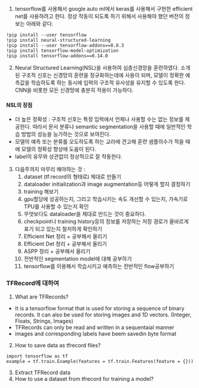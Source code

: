 1. tensorflow를 사용해서 google auto ml에서 keras를 사용해서 구현한 efficient net를 사용하려고 한다.
정상 작동이 되도록 하기 위해서 사용해야 했던 버전의 정보는 아래와 같다.
```
!pip install --user tensorflow
!pip install neural-structured-learning
!pip install --user tensorflow-addons==0.8.3
!pip install tensorflow-model-optimization
!pip install tensorflow-addons==0.14.0
```

2. Neural Structured Learning(NSL)을 사용하여 심층신경망을 훈련하였다. 소개된 구조적 신호는 신경망의 훈련을 정규화하는데에 사용이 되며, 모델이 정확한 예측값을 학습하도록 하는 동시에 입력의 구조적 유사성을 유지할 수 있도록 한다. CNN을 비롯한 모든 신경망에 충분히 적용이 가능하다.
#### NSL의 장점
- 더 높은 정확성 : 구조적 신호는 특정 입력에서 언제나 사용할 수는 없는 정보를 제공한다. 따라서 문서 분류나 semantic segmentation을 사용할 때에 일반적인 학습 방법의 성능을 능가하는 것으로 보여진다.
- 모델의 예측 또는 분류를 오도하도록 하는 교라에 견고해 훈련 샘플의수가 적을 때에 모델의 정확성 향상에 도움이 된다.
- label의 유무와 상관없이 정상적으로 잘 작동한다.

3. 다음주까지 마무리 해야하는 것 :
    1. dataset (tf.record의 형태로) 제대로 만들기
    2. dataloader initialization과 image augmentation등 어떻게 할지 결정하기
    3. training 해보기
    4. gpu할당에 성공하는지, 그리고 학습시키는 속도 개선할 수 있는지, 가속기로 TPU를 사용할 수 있는지 확인
    5. 무엇보다도 dataloader을 제대로 만드는 것이 중요하다.
    6. checkpoint나 training history등의 정보를 저장하는 저장 경로가 올바르게 표기 되고 있는지 철저하게 확인하기
    7. Efficient Net 정리 + 공부해서 올리기
    8. Efficient Det 정리 + 공부해서 올리기
    9. ASPP 정리 + 공부해서 올리기
    10. 전반적인 segmentation model에 대해 공부하기
    11. tensorflow를 이용해서 학습시키고 예측하는 전반적인 flow공부하기


### TFRecord에 대하여
1. What are TFRecords?
- It is a tensorflow format that is used for storing a sequence of binary records. It can also be used for storing images and 1D vectors. (Integer, Floats, Strings, Images)
- TFRecords can only be read and written in a sequentaial manner
- images and corresponding labels have beem savedin byte format
2. How to save data as tfrecord files?
```
import tensorflow as tf
example = tf.train.Example(features = tf.train.Features(feature = {}))
```
3. Extract TFRecord data
4. How to use a dataset from tfrecord for training a model?




